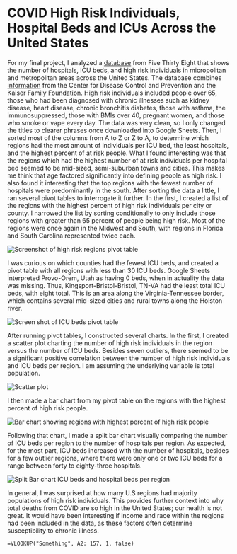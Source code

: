# COVID High Risk Individuals, Hospital Beds and ICUs Across the United States

For my final project, I analyzed a [database](https://github.com/fivethirtyeight/data/tree/master/covid-geography) from Five Thirty Eight that shows the number of hospitals, ICU beds, and high risk individuals in micropolitan and metropolitan areas across the United States. The database combines [information](https://www.cdc.gov/brfss/smart/smart_2017.html) from the Center for Disease Control and Prevention and the Kaiser Family [Foundation](https://khn.org/news/as-coronavirus-spreads-widely-millions-of-older-americans-live-in-counties-with-no-icu-beds/#lookup). High risk individuals included people over 65, those who had been diagnosed with chronic illnesses such as kidney disease, heart disease, chronic bronchitis diabetes, those with asthma, the immunosuppressed, those with BMIs over 40, pregnant women, and those who smoke or vape every day.
The data was very clean, so I only changed the titles to clearer phrases once downloaded into Google Sheets. Then, I sorted most of the columns from A to Z or Z to A, to determine which regions had the most amount of individuals per ICU bed, the least hospitals, and the highest percent of at risk people.
What I found interesting was that the regions which had the highest number of at risk individuals per hospital bed seemed to be mid-sized, semi-suburban towns and cities. This makes me think that age factored significantly into defining people as high risk.
I also found it interesting that the top regions with the fewest number of hospitals were predominantly in the south.
After sorting the data a little, I ran several pivot tables to interrogate it further. In the first, I created a list of the regions with the highest percent of high risk individuals per city or county. I narrowed the list by sorting conditionally to only include those regions with greater than 65 percent of people being high risk. Most of the regions were once again in the Midwest and South, with regions in Florida and South Carolina represented twice each.

![Screenshot of high risk regions pivot table](https://media.journalism.berkeley.edu/upload/2020/08/1597206102577feda.png)

I was curious on which counties had the fewest ICU beds, and created a pivot table with all regions with less than 30 ICU beds. Google Sheets interpreted Provo-Orem, Utah as having 0 beds, when in actuality the data was missing. Thus, Kingsport-Bristol-Bristol, TN-VA had the least total ICU beds, with eight total. This is an area along the Virginia-Tennessee border, which contains several mid-sized cities and rural towns along the Holston river. 

![Screen shot of ICU beds pivot table](https://media.journalism.berkeley.edu/upload/2020/08/1597206229ccb852e.png)

After running pivot tables, I constructed several charts. In the first, I created a scatter plot charting the number of high risk individuals in the region versus the number of ICU beds. Besides seven outliers, there seemed to be a significant positive correlation between the number of high risk individuals and ICU beds per region. I am assuming the underlying variable is total population.

![Scatter plot](https://datawrapper.dwcdn.net/6awBQ/1/)

I then made a bar chart from my pivot table on the regions with the highest percent of high risk people. 

![Bar chart showing regions with highest percent of high risk people](https://datawrapper.dwcdn.net/CHEkB/1/)

Following that chart, I made a split bar chart visually comparing the number of ICU beds per region to the number of hospitals per region. As expected, for the most part, ICU beds increased with the number of hospitals, besides for a few outlier regions, where there were only one or two ICU beds for a range between forty to eighty-three hospitals.

![Split Bar chart ICU beds and hospital beds per region](https://datawrapper.dwcdn.net/AjNe1/1/)

In general, I was surprised at how many U.S regions had majority populations of high risk individuals. This provides further context into why total deaths from COVID are so high in the United States; our health is not great. It would have been interesting if income and race within the regions had been included in the data, as these factors often determine susceptibility to chronic illness.

```
=VLOOKUP("Something", A2: 157, 1, false)
```




